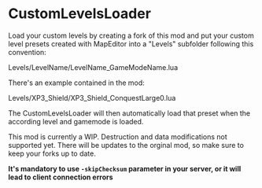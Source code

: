 # CustomLevelsLoader

Load your custom levels by creating a fork of this mod and put your custom level presets created with MapEditor into a "Levels" subfolder following this convention:

Levels/LevelName/LevelName_GameModeName.lua

There's an example contained in the mod:

Levels/XP3_Shield/XP3_Shield_ConquestLarge0.lua

The CustomLevelsLoader will then automatically load that preset when the according level and gamemode is loaded.

This mod is currently a WIP. Destruction and data modifications not supported yet. There will be updates to the orginal mod, so make sure to keep your forks up to date. 

**It's mandatory to use ``-skipChecksum`` parameter in your server, or it will lead to client connection errors**

